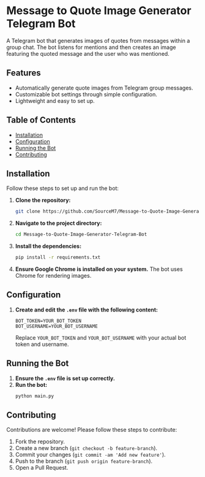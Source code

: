 # Message to Quote Image Generator Telegram Bot

A Telegram bot that generates images of quotes from messages within a group chat. The bot listens for mentions and then creates an image featuring the quoted message and the user who was mentioned.

## Features

- Automatically generate quote images from Telegram group messages.
- Customizable bot settings through simple configuration.
- Lightweight and easy to set up.

## Table of Contents

- [Installation](#installation)
- [Configuration](#configuration)
- [Running the Bot](#running-the-bot)
- [Contributing](#contributing)

## Installation

Follow these steps to set up and run the bot:

1. **Clone the repository:**
    ```bash
    git clone https://github.com/SourceM7/Message-to-Quote-Image-Generator-Telegram-Bot.git
    ```

2. **Navigate to the project directory:**
    ```bash
    cd Message-to-Quote-Image-Generator-Telegram-Bot
    ```

3. **Install the dependencies:**
    ```bash
    pip install -r requirements.txt
    ```
4. **Ensure Google Chrome is installed on your system.** The bot uses Chrome for rendering images.

## Configuration

1. **Create and edit the `.env` file with the following content:**
    ```plaintext
    BOT_TOKEN=YOUR_BOT_TOKEN
    BOT_USERNAME=YOUR_BOT_USERNAME
    ```
    Replace `YOUR_BOT_TOKEN` and `YOUR_BOT_USERNAME` with your actual bot token and username.

## Running the Bot

1. **Ensure the `.env` file is set up correctly.**
2. **Run the bot:**
    ```bash
    python main.py
    ```

## Contributing

Contributions are welcome! Please follow these steps to contribute:

1. Fork the repository.
2. Create a new branch (`git checkout -b feature-branch`).
3. Commit your changes (`git commit -am 'Add new feature'`).
4. Push to the branch (`git push origin feature-branch`).
5. Open a Pull Request.
